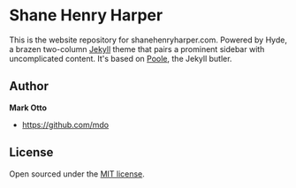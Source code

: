 # Shane Henry Harper

This is the website repository for shanehenryharper.com. Powered by Hyde, a brazen two-column [Jekyll](http://jekyllrb.com) theme that pairs a prominent sidebar with uncomplicated content. It's based on [Poole](http://getpoole.com), the Jekyll butler.

## Author

**Mark Otto**
- <https://github.com/mdo>

## License

Open sourced under the [MIT license](LICENSE.md).
